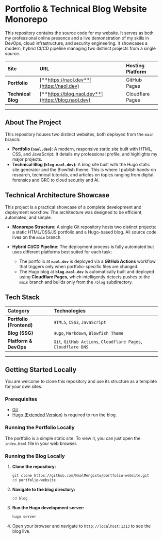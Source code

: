 # Portfolio & Technical Blog Website Monorepo

This repository contains the source code for my website. It serves as both my professional online presence and a live demonstration of my skills in DevOps, cloud infrastructure, and security engineering. It showcases a modern, hybrid CI/CD pipeline managing two distinct projects from a single source.

| Site                 | URL                                        | Hosting Platform    |
| :------------------- | :----------------------------------------- | :------------------ |
| **Portfolio** | [**https://naol.dev**](https://naol.dev)         | GitHub Pages        |
| **Technical Blog**     | [**https://blog.naol.dev**](https://blog.naol.dev) | Cloudflare Pages    |

---

## About The Project

This repository houses two distinct websites, both deployed from the `main` branch:

*   **Portfolio (`naol.dev`):** A modern, responsive static site built with HTML, CSS, and JavaScript. It details my professional profile, and highlights my major projects.
*   **Technical Blog (`blog.naol.dev`):** A blog site built with the Hugo static site generator and the Blowfish theme. This is where I publish hands-on research, technical tutorials, and articles on topics ranging from digital forensics and GRC to cloud security and AI.

## Technical Architecture Showcase

This project is a practical showcase of a complete development and deployment workflow. The architecture was designed to be efficient, automated, and simple.

*   **Monorepo Structure:** A single Git repository hosts two distinct projects: a static HTML/CSS/JS portfolio and a Hugo-based blog. All source code lives on the `main` branch.

*   **Hybrid CI/CD Pipeline:** The deployment process is fully automated but uses different platforms best suited for each task:
    *   The portfolio at **`naol.dev`** is deployed via a **GitHub Actions** workflow that triggers only when portfolio-specific files are changed.
    *   The Hugo blog at **`blog.naol.dev`** is automatically built and deployed using **Cloudflare Pages**, which intelligently detects pushes to the `main` branch and builds only from the `/blog` subdirectory.

## Tech Stack

| Category                 | Technologies                                           |
| :----------------------- | :----------------------------------------------------- |
| **Portfolio (Frontend)** | `HTML5`, `CSS3`, `JavaScript`                            |
| **Blog (SSG)**           | `Hugo`, `Markdown`, `Blowfish Theme`                     |
| **Platform & DevOps**    | `Git`, `GitHub Actions`, `Cloudflare Pages`, `Cloudflare DNS` |

---

## Getting Started Locally

You are welcome to clone this repository and use its structure as a template for your own sites.

### Prerequisites
*   [Git](https://git-scm.com/downloads)
*   [Hugo (Extended Version)](https://gohugo.io/installation/) is required to run the blog.

### Running the Portfolio Locally

The portfolio is a simple static site. To view it, you can just open the `index.html` file in your web browser.

### Running the Blog Locally

1.  **Clone the repository:**
    ```bash
    git clone https://github.com/NaolMengistu/portfolio-website.git
    cd portfolio-website
    ```

2.  **Navigate to the blog directory:**
    ```bash
    cd blog
    ```

3.  **Run the Hugo development server:**
    ```bash
    hugo server
    ```

4.  Open your browser and navigate to `http://localhost:1313` to see the blog live.